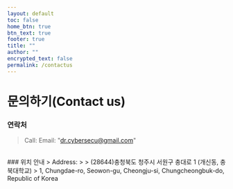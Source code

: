 ```yaml
---
layout: default
toc: false
home_btn: true
btn_text: true
footer: true
title: ""
author: ""
encrypted_text: false
permalink: /contactus
---
```


# 문의하기(Contact us)

### 연락처
> Call:
> Email: "dr.cybersecu@gmail.com"
<br>
### 위치 안내
> Address:
>
> (28644)충청북도 청주시 서원구 충대로 1 (개신동, 충북대학교)
> 1, Chungdae-ro, Seowon-gu, Cheongju-si, Chungcheongbuk-do, Republic of Korea

